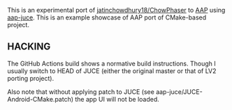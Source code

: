 This is an experimental port of [jatinchowdhury18/ChowPhaser](https://github.com/jatinchowdhury18/ChowPhaser/) to [AAP](https://github.com/atsushieno/android-audio-plugin-framework/) using [aap-juce](https://github.com/atsushieno/aap-juce/). This is an example showcase of AAP port of CMake-based project.

## HACKING

The GitHub Actions build shows a normative build instructions. Though I usually switch to HEAD of JUCE (either the original master or that of LV2 porting project).

Also note that without applying patch to JUCE (see aap-juce/JUCE-Android-CMake.patch) the app UI will not be loaded.
